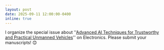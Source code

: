 ```yaml
---
layout: post
date: 2025-09-11 12:00:00-0400
inline: true
---
```


I organize the special issue about ''<a href="https://www.mdpi.com/journal/electronics/special_issues/SYVE23HZ81">Advanced AI Techniques for Trustworthy and Practical Unmanned Vehicles</a>'' on Electronics. Please submit your manuscripts! 😊


